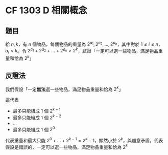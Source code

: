 # CF 1303 D 相關概念

## 題目

給 $n,k$，有 $n$ 個物品，每個物品的重量為 $2^{a_1},2^{a_2},\ldots , 2^{a_n}$，其中對於 $1\le i\le n$，$a_i<k$。令 $2^{a_1}+2^{a_2}+\ldots +2^{a_n}>2^{k}$，試證「一定可以選一些物品，滿足物品重量和恰為 $2^k$」

## 反證法

我們假設「一定**無法**選一些物品，滿足物品重量和恰為 $2^k$」

這代表

- 最多只能組成 $1$ 個 $2^{k-1}$
- 最多只能組成 $1$ 個 $2^{k-2}$
- ...
- 最多只能組成 $1$ 個 $2^{0}$

代表重量和最大只能 $2^0+\ldots +2^{k-1}=2^k-1$，顯然小於 $2^k$，與題意矛盾，代表假設是錯誤的，一定可以選一些物品，滿足物品重量和恰為 $2^k$